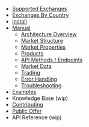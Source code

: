 - [Supported Exchanges](https://github.com/kroitor/ccxt/wiki/Exchange-Markets)
- [Exchanges By Country](https://github.com/kroitor/ccxt/wiki/Exchange-Markets-By-Country)
- [Install](https://github.com/kroitor/ccxt/wiki/Install)
- [Manual](https://github.com/kroitor/ccxt/wiki/Manual)
  - [Architecture Overview](https://github.com/kroitor/ccxt/wiki/Manual#overview)
  - [Market Structure](https://github.com/kroitor/ccxt/wiki/Manual#market-structure)
  - [Market Properties](https://github.com/kroitor/ccxt/wiki/Manual#market-properties)
  - [Products](https://github.com/kroitor/ccxt/wiki/Manual#products)
  - [API Methods / Endpoints](https://github.com/kroitor/ccxt/wiki/Manual#api-methods--endpoints)
  - [Market Data](https://github.com/kroitor/ccxt/wiki/Manual#market-data)
  - [Trading](https://github.com/kroitor/ccxt/wiki/Manual#trading)
  - [Error Handling](https://github.com/kroitor/ccxt/wiki/Manual#error-handling)
  - [Troubleshooting](https://github.com/kroitor/ccxt/wiki/Manual#troubleshooting)
- [Examples](https://github.com/kroitor/ccxt/tree/master/examples)
- Knowledge Base (wip)
- [Contributing](https://github.com/kroitor/ccxt/blob/master/CONTRIBUTING.md)
- [Public Offer](https://github.com/kroitor/ccxt#public-offer)
- API Reference (wip)